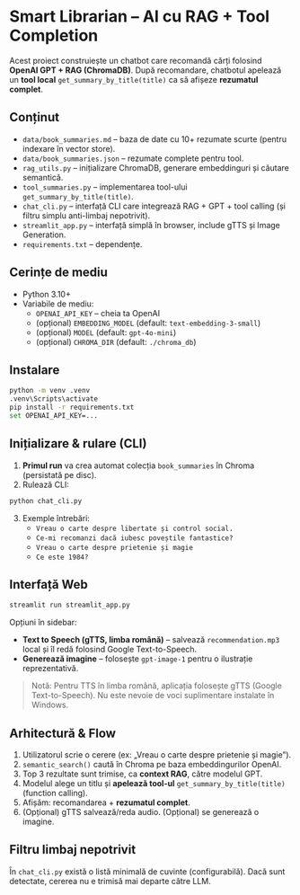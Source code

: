 # Smart Librarian – AI cu RAG + Tool Completion

Acest proiect construiește un chatbot care recomandă cărți folosind **OpenAI GPT + RAG (ChromaDB)**. După recomandare, chatbotul apelează un **tool local** `get_summary_by_title(title)` ca să afișeze **rezumatul complet**.

## Conținut
- `data/book_summaries.md` – baza de date cu 10+ rezumate scurte (pentru indexare în vector store).
- `data/book_summaries.json` – rezumate complete pentru tool.
- `rag_utils.py` – inițializare ChromaDB, generare embeddinguri și căutare semantică.
- `tool_summaries.py` – implementarea tool-ului `get_summary_by_title(title)`.
- `chat_cli.py` – interfață CLI care integrează RAG + GPT + tool calling (și filtru simplu anti-limbaj nepotrivit).
- `streamlit_app.py` – interfață simplă în browser, include gTTS și Image Generation.
- `requirements.txt` – dependențe.

## Cerințe de mediu
- Python 3.10+
- Variabile de mediu:
  - `OPENAI_API_KEY` – cheia ta OpenAI
  - (opțional) `EMBEDDING_MODEL` (default: `text-embedding-3-small`)
  - (opțional) `MODEL` (default: `gpt-4o-mini`)
  - (opțional) `CHROMA_DIR` (default: `./chroma_db`)

## Instalare
```bash
python -m venv .venv
.venv\Scripts\activate
pip install -r requirements.txt
set OPENAI_API_KEY=...
```

## Inițializare & rulare (CLI)
1. **Primul run** va crea automat colecția `book_summaries` în Chroma (persistată pe disc).
2. Rulează CLI:
```bash
python chat_cli.py
```
3. Exemple întrebări:
   - `Vreau o carte despre libertate și control social.`
   - `Ce-mi recomanzi dacă iubesc poveștile fantastice?`
   - `Vreau o carte despre prietenie și magie`
   - `Ce este 1984?`

## Interfață Web
```bash
streamlit run streamlit_app.py
```
Opțiuni în sidebar:
- **Text to Speech (gTTS, limba română)** – salvează `recommendation.mp3` local și îl redă folosind Google Text-to-Speech.
- **Generează imagine** – folosește `gpt-image-1` pentru o ilustrație reprezentativă.


> Notă: Pentru TTS în limba română, aplicația folosește gTTS (Google Text-to-Speech). Nu este nevoie de voci suplimentare instalate în Windows.

## Arhitectură & Flow
1. Utilizatorul scrie o cerere (ex: „Vreau o carte despre prietenie și magie”).  
2. `semantic_search()` caută în Chroma pe baza embeddingurilor OpenAI.  
3. Top 3 rezultate sunt trimise, ca **context RAG**, către modelul GPT.  
4. Modelul alege un titlu și **apelează tool-ul** `get_summary_by_title(title)` (function calling).  
5. Afișăm: recomandarea + **rezumatul complet**.  
6. (Opțional) gTTS salvează/reda audio. (Opțional) se generează o imagine.

## Filtru limbaj nepotrivit
În `chat_cli.py` există o listă minimală de cuvinte (configurabilă). Dacă sunt detectate, cererea nu e trimisă mai departe către LLM.
